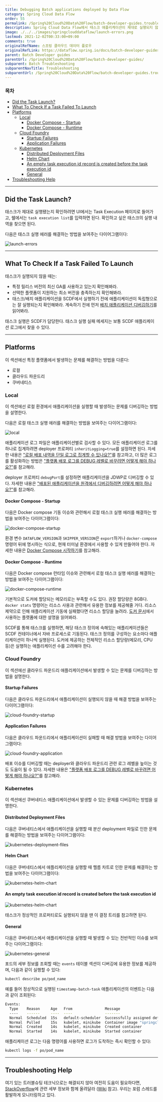 ```yaml
---
title: Debugging Batch applications deployed by Data Flow
category: Spring Cloud Data Flow
order: 55
permalink: /Spring%20Cloud%20Data%20Flow/batch-developer-guides.troubleshooting.scdf-tasks/
description: Spring Cloud Data Flow에서 태스크 애플리케이션이 제대로 실행되지 않을 때 트러블슈팅 팁들
image: ./../../images/springclouddataflow/launch-errors.png
lastmod: 2021-12-02T00:33:00+09:00
comments: true
originalRefName: 스프링 클라우드 데이터 플로우
originalRefLink: https://dataflow.spring.io/docs/batch-developer-guides/troubleshooting/debugging-scdf-tasks/
parent: Batch Developer guides
parentUrl: /Spring%20Cloud%20Data%20Flow/batch-developer-guides/
subparent: Batch Troubleshooting
subparentNavTitle: Troubleshooting
subparentUrl: /Spring%20Cloud%20Data%20Flow/batch-developer-guides.troubleshooting/
---
```


### 목차

- [Did the Task Launch?](#did-the-task-launch)
- [What To Check If a Task Failed To Launch](#what-to-check-if-a-task-failed-to-launch)
- [Platforms](#platforms)
  + [Local](#local)
    * [Docker Compose - Startup](#docker-compose---startup)
    * [Docker Compose - Runtime](#docker-compose---runtime)
  + [Cloud Foundry](#cloud-foundry)
    * [Startup Failures](#startup-failures)
    * [Application Failures](#application-failures)
  + [Kubernetes](#kubernetes)
    * [Distributed Deployment Files](#distributed-deployment-files)
    * [Helm Chart](#helm-chart)
    * [An empty task execution id record is created before the task execution id](#an-empty-task-execution-id-record-is-created-before-the-task-execution-id)
    * [General](#general)
- [Troubleshooting Help](#troubleshooting-help)

---

## Did the Task Launch?

태스크가 제대로 실행됐는지 확인하려면 UI에서는 Task Execution 페이지로 들어가고, 쉘에서는 `task execution list`를 입력하면 된다. 확인하고 싶은 태스크의 실행 내역을 찾으면 된다.

다음은 태스크 실행 에러를 해결하는 방법을 보여주는 다이어그램이다:

![launch-errors](./../../images/springclouddataflow/launch-errors.png)

---

## What To Check If a Task Failed To Launch

태스크가 실행되지 않을 때는:

- 특정 릴리스 버전의 최신 GA를 사용하고 있는지 확인해봐라.
- 선택한 플랫폼이 지원하는 최소 버전을 충족하는지 확인해봐라.
- 태스크/배치 애플리케이션을 SCDF에서 실행하기 전에 애플리케이션이 독립형으로는 잘 실행되는지 확인해봐라. 계속하기 전에 먼저 [배치 애플리케이션 디버깅하기](../batch-developer-guides.troubleshooting.task-apps)를 읽어봐라.

태스크 실행은 SCDF가 담당한다. 태스크 실행 실패 메세지는 보통 SCDF 애플리케이션 로그에서 찾을 수 있다.

---

## Platforms

이 섹션에선 특정 플랫폼에서 발생하는 문제를 해결하는 방법을 다룬다:

- 로컬
- 클라우드 파운드리
- 쿠버네티스

### Local

이 섹션에선 로컬 환경에서 애플리케이션을 실행할 때 발생하는 문제를 디버깅하는 방법을 설명한다.

다음은 로컬 태스크 실행 에러를 해결하는 방법을 보여주는 다이어그램이다:

![local](./../../images/springclouddataflow/local2.png)

애플리케이션 로그 파일은 애플리케이션별로 검사할 수 있다. 모든 애플리케이션 로그를 하나로 집계하려면 deployer 프로퍼티 `inheritLogging=true`를 설정하면 된다. 자세한 내용은 ["로컬 배포 내역을 단일 로그로 집계할 수 있나요?"](https://dataflow.spring.io/docs/resources/faq/#aggregatelogs)를 참고하고, 더 많은 로그를 활성화하는 방법은 ["플랫폼 배포 로그를 DEBUG 레벨로 바꾸려면 어떻게 해야 하나요?"](https://dataflow.spring.io/docs/resources/faq/#debuglogs)를 참고해라.

deployer 프로퍼티 `debugPort`를 설정하면 애플리케이션을 JDWP로 디버깅할 수 있다. 자세한 내용은 ["배포된 애플리케이션을 원격에서 디버깅하려면 어떻게 해야 하나요?"](https://dataflow.spring.io/docs/resources/faq/#remotedebug)를 참고해라.

#### Docker Compose - Startup

다음은 Docker compose 기동 이슈와 관련해서 로컬 태스크 실행 에러를 해결하는 방법을 보여주는 다이어그램이다:

![docker-compose-startup](./../../images/springclouddataflow/docker-compose-startup2.png)

환경 변수 `DATAFLOW_VERSION`과 `SKIPPER_VERSION`은 `export`하거나 `docker-compose` 명령어 뒤에 명시하는 식으로, 현재 터미널 환경에서 사용할 수 있게 만들어야 한다. 자세한 내용은 [Docker Compose 시작하기](../installation.local-machine.docker-compose)를 참고해라.

#### Docker Compose - Runtime

다음은 Docker compose 런타임 이슈와 관련해서 로컬 태스크 실행 에러를 해결하는 방법을 보여주는 다이어그램이다:

![docker-compose-runtime](./../../images/springclouddataflow/docker-compose-runtime2.png)

기본적으로 도커에 할당되는 메모리로는 부족할 수도 있다. 권장 할당량은 8GB다. `docker stats` 명령어는 리소스 사용과 관련해서 유용한 정보를 제공해줄 거다. 리소스 제약으로 인해 애플리케이션 기동에 실패했다면 리소스 할당을 늘려라. [도커 문서](https://docs.docker.com/)에서 사용하는 플랫폼에 대한 설명을 읽어봐라.

SCDF를 통해 태스크를 실행하면, 해당 태스크 정의에 속해있는 애플리케이션들은 SCDF 컨테이너에서 자바 프로세스로 기동된다. 태스크 정의를 구성하는 요소마다 애플리케이션이 하나씩 실행된다. 도커에 제공하는 전체적인 리소스 할당량(메모리, CPU 등)은 실행하는 애플리케이션 수를 고려해야 한다.

### Cloud Foundry

이 섹션에선 클라우드 파운드리 애플리케이션에서 발생할 수 있는 문제를 디버깅하는 방법을 설명한다.

#### Startup Failures

다음은 클라우드 파운드리에서 애플리케이션이 실행되지 않을 때 해결 방법을 보여주는 다이어그램이다:

![cloud-foundry-startup](./../../images/springclouddataflow/cloud-foundry-startup2.png)

#### Application Failures

다음은 클라우드 파운드리에서 애플리케이션이 실패할 때 해결 방법을 보여주는 다이어그램이다:

![cloud-foundry-application](./../../images/springclouddataflow/cloud-foundry-application2.png)

배포 이슈를 디버깅할 때는 deployer와 클라우드 파운드리 관련 로그 레벨을 높이는 것도 도움이 될 수 있다. 자세한 내용은  ["플랫폼 배포 로그를 DEBUG 레벨로 바꾸려면 어떻게 해야 하나요?"](https://dataflow.spring.io/docs/resources/faq/#debuglogs)를 참고해라.

### Kubernetes

이 섹션에선 쿠버네티스 애플리케이션에서 발생할 수 있는 문제를 디버깅하는 방법을 설명한다.

#### Distributed Deployment Files

다음은 쿠버네티스에서 애플리케이션을 실행할 때 분산 deployment 파일로 인한 문제를 해결하는 방법을 보여주는 다이어그램이다:

![kubernetes-deployment-files](./../../images/springclouddataflow/kubernetes-deployment-files2.png)

#### Helm Chart

다음은 쿠버네티스에서 애플리케이션을 실행할 때 헬름 차트로 인한 문제를 해결하는 방법을 보여주는 다이어그램이다:

![kubernetes-helm-chart](./../../images/springclouddataflow/kubernetes-helm-chart2.png)

#### An empty task execution id record is created before the task execution id

![kubernetes-helm-chart](./../../images/springclouddataflow/kubernetes-execution-id-empty.png)

태스크가 정상적인 프로퍼티로도 실행되지 않을 땐 이 결정 트리를 참고하면 된다.

#### General

다음은 쿠버네티스에서 애플리케이션을 실행할 때 발생할 수 있는 전반적인 이슈를 보여주는 다이어그램이다:

![kubernetes-general](./../../images/springclouddataflow/kubernetes-general2.png)

포드의 세부 정보를 조회할 때는 `events` 테이블 섹션이 디버깅에 유용한 정보를 제공하며, 다음과 같이 실행할 수 있다:

```sh
kubectl describe po/pod_name
```

예를 들어 정상적으로 실행된 `timestamp-batch-task` 애플리케이션의 이벤트는 다음과 같이 조회된다:

```sh
Events:
  Type    Reason     Age   From               Message
  ----    ------     ----  ----               -------
  Normal  Scheduled  15s   default-scheduler  Successfully assigned default/timestamp-7138z511d8 to minikube
  Normal  Pulled     15s   kubelet, minikube  Container image "springcloudtask/timestamp-batch-task:latest" already present on machine
  Normal  Created    14s   kubelet, minikube  Created container
  Normal  Started    14s   kubelet, minikube  Started container
```

애플리케이션 로그는 다음 명령어를 사용하면 로그가 도착하는 즉시 확인할 수 있다:

```sh
kubectl logs -f po/pod_name
```

---

## Troubleshooting Help

여기 있는 트러블슈팅 테크닉으로는 해결되지 않아 여전히 도움이 필요하다면, [StackOverflow](https://stackoverflow.com/tags/spring-cloud-dataflow/)에 관련 세부 정보와 함께 올려달라 ([Wiki](https://github.com/spring-cloud/spring-cloud-dataflow/wiki/Reporting-Issues) 참고). 우리는 포럼 스레드를 활발하게 모니터링하고 있다.